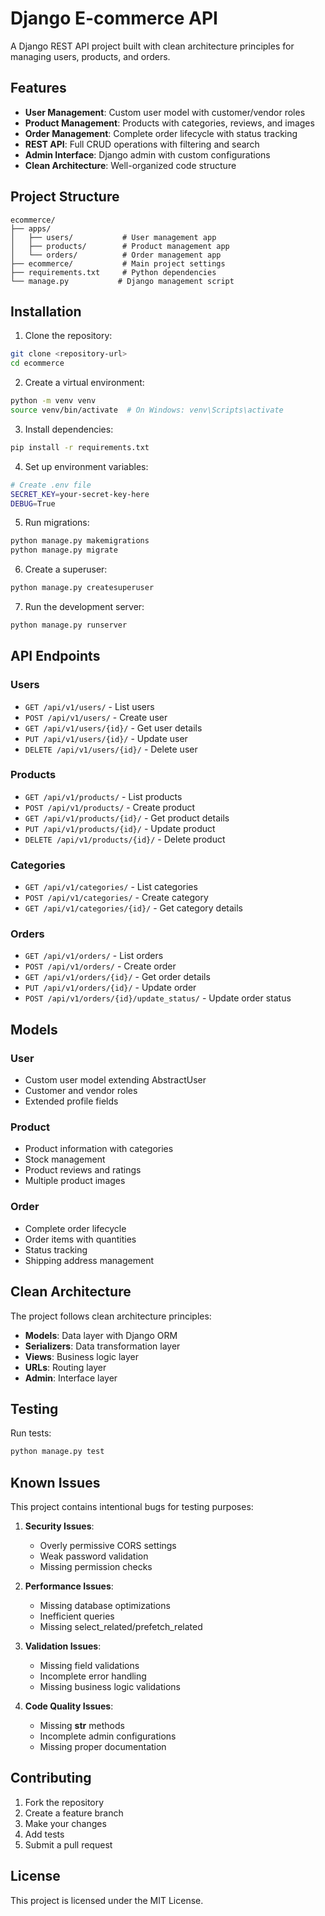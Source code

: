 # Django E-commerce API

A Django REST API project built with clean architecture principles for managing users, products, and orders.

## Features

- **User Management**: Custom user model with customer/vendor roles
- **Product Management**: Products with categories, reviews, and images
- **Order Management**: Complete order lifecycle with status tracking
- **REST API**: Full CRUD operations with filtering and search
- **Admin Interface**: Django admin with custom configurations
- **Clean Architecture**: Well-organized code structure

## Project Structure

```
ecommerce/
├── apps/
│   ├── users/           # User management app
│   ├── products/        # Product management app
│   └── orders/          # Order management app
├── ecommerce/           # Main project settings
├── requirements.txt     # Python dependencies
└── manage.py           # Django management script
```

## Installation

1. Clone the repository:
```bash
git clone <repository-url>
cd ecommerce
```

2. Create a virtual environment:
```bash
python -m venv venv
source venv/bin/activate  # On Windows: venv\Scripts\activate
```

3. Install dependencies:
```bash
pip install -r requirements.txt
```

4. Set up environment variables:
```bash
# Create .env file
SECRET_KEY=your-secret-key-here
DEBUG=True
```

5. Run migrations:
```bash
python manage.py makemigrations
python manage.py migrate
```

6. Create a superuser:
```bash
python manage.py createsuperuser
```

7. Run the development server:
```bash
python manage.py runserver
```

## API Endpoints

### Users
- `GET /api/v1/users/` - List users
- `POST /api/v1/users/` - Create user
- `GET /api/v1/users/{id}/` - Get user details
- `PUT /api/v1/users/{id}/` - Update user
- `DELETE /api/v1/users/{id}/` - Delete user

### Products
- `GET /api/v1/products/` - List products
- `POST /api/v1/products/` - Create product
- `GET /api/v1/products/{id}/` - Get product details
- `PUT /api/v1/products/{id}/` - Update product
- `DELETE /api/v1/products/{id}/` - Delete product

### Categories
- `GET /api/v1/categories/` - List categories
- `POST /api/v1/categories/` - Create category
- `GET /api/v1/categories/{id}/` - Get category details

### Orders
- `GET /api/v1/orders/` - List orders
- `POST /api/v1/orders/` - Create order
- `GET /api/v1/orders/{id}/` - Get order details
- `PUT /api/v1/orders/{id}/` - Update order
- `POST /api/v1/orders/{id}/update_status/` - Update order status

## Models

### User
- Custom user model extending AbstractUser
- Customer and vendor roles
- Extended profile fields

### Product
- Product information with categories
- Stock management
- Product reviews and ratings
- Multiple product images

### Order
- Complete order lifecycle
- Order items with quantities
- Status tracking
- Shipping address management

## Clean Architecture

The project follows clean architecture principles:

- **Models**: Data layer with Django ORM
- **Serializers**: Data transformation layer
- **Views**: Business logic layer
- **URLs**: Routing layer
- **Admin**: Interface layer

## Testing

Run tests:
```bash
python manage.py test
```

## Known Issues

This project contains intentional bugs for testing purposes:

1. **Security Issues**:
   - Overly permissive CORS settings
   - Weak password validation
   - Missing permission checks

2. **Performance Issues**:
   - Missing database optimizations
   - Inefficient queries
   - Missing select_related/prefetch_related

3. **Validation Issues**:
   - Missing field validations
   - Incomplete error handling
   - Missing business logic validations

4. **Code Quality Issues**:
   - Missing __str__ methods
   - Incomplete admin configurations
   - Missing proper documentation

## Contributing

1. Fork the repository
2. Create a feature branch
3. Make your changes
4. Add tests
5. Submit a pull request

## License

This project is licensed under the MIT License.
